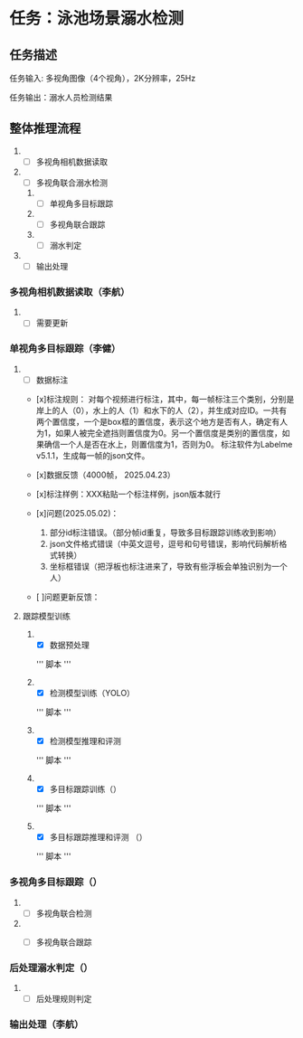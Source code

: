 # 任务：泳池场景溺水检测

## 任务描述
任务输入: 多视角图像（4个视角），2K分辨率，25Hz

任务输出：溺水人员检测结果

## 整体推理流程
1. - [ ] 多视角相机数据读取
2. - [ ] 多视角联合溺水检测
    1. - [ ] 单视角多目标跟踪
    2. - [ ] 多视角联合跟踪
    3. - [ ] 溺水判定
3. - [ ] 输出处理

### 多视角相机数据读取（李航）
1. - [ ] 需要更新

### 单视角多目标跟踪（李健）
1. - [ ] 数据标注

    - [x]标注规则：
        对每个视频进行标注，其中，每一帧标注三个类别，分别是岸上的人（0），水上的人（1）和水下的人（2），并生成对应ID。一共有两个置信度，一个是box框的置信度，表示这个地方是否有人，确定有人为1，如果人被完全遮挡则置信度为0。另一个置信度是类别的置信度，如果确信一个人是否在水上，则置信度为1，否则为0。
        标注软件为Labelme v5.1.1，生成每一帧的json文件。

    - [x]数据反馈（4000帧， 2025.04.23）

    - [x]标注样例：XXX粘贴一个标注样例，json版本就行

    - [x]问题(2025.05.02)： 
        
        1. 部分id标注错误。（部分帧id重复，导致多目标跟踪训练收到影响）
        2. json文件格式错误（中英文逗号，逗号和句号错误，影响代码解析格式转换）
        3. 坐标框错误（把浮板也标注进来了，导致有些浮板会单独识别为一个人）

    - [ ]问题更新反馈：

2. 跟踪模型训练

    1. -[x] 数据预处理
        
        '''
        脚本
        '''

    2. - [x] 检测模型训练（YOLO）

        '''
        脚本
        '''

    3. - [x] 检测模型推理和评测

        '''
        脚本
        '''

    4. - [x] 多目标跟踪训练（）

        '''
        脚本
        '''

    5. - [x] 多目标跟踪推理和评测 （）
        
        '''
        脚本
        '''




### 多视角多目标跟踪（）
1. - [ ] 多视角联合检测

2. - [ ] 多视角联合跟踪


### 后处理溺水判定（）
1. -[ ] 后处理规则判定

### 输出处理（李航）



